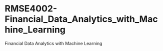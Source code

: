 # RMSE4002-Financial_Data_Analytics_with_Machine_Learning
Financial Data Analytics with Machine Learning
